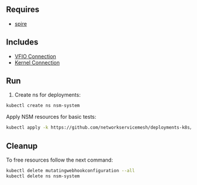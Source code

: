 ## Requires

- [spire](../spire)

## Includes

- [VFIO Connection](../use-cases/Vfio2Noop)
- [Kernel Connection](../use-cases/SriovKernel2Noop)

## Run

1. Create ns for deployments:
```bash
kubectl create ns nsm-system
```

Apply NSM resources for basic tests:
```bash
kubectl apply -k https://github.com/networkservicemesh/deployments-k8s/examples/sriov?ref=0c395dbcaa464c3a846c2a6dd8edae099029aa3e
```

## Cleanup

To free resources follow the next command:
```bash
kubectl delete mutatingwebhookconfiguration --all
kubectl delete ns nsm-system
```
